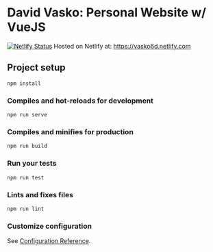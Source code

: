 # David Vasko: Personal Website w/ VueJS

[![Netlify Status](https://api.netlify.com/api/v1/badges/3371fca4-2d3a-4e52-b950-3c65e675386d/deploy-status)](https://app.netlify.com/sites/vasko6d/deploys)
Hosted on Netlify at: https://vasko6d.netlify.com

## Project setup

```
npm install
```

### Compiles and hot-reloads for development

```
npm run serve
```

### Compiles and minifies for production

```
npm run build
```

### Run your tests

```
npm run test
```

### Lints and fixes files

```
npm run lint
```

### Customize configuration

See [Configuration Reference](https://cli.vuejs.org/config/).
